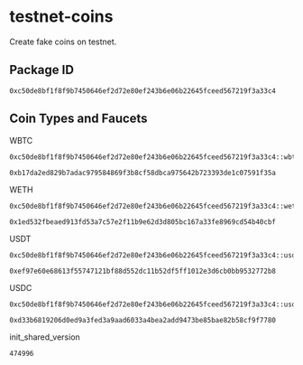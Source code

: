 # testnet-coins
Create fake coins on testnet.

## Package ID
```
0xc50de8bf1f8f9b7450646ef2d72e80ef243b6e06b22645fceed567219f3a33c4
```

## Coin Types and Faucets
WBTC
```
0xc50de8bf1f8f9b7450646ef2d72e80ef243b6e06b22645fceed567219f3a33c4::wbtc::WBTC
```
```
0xb17da2ed829b7adac979584869f3b8cf58dbca975642b723393de1c07591f35a
```
WETH
```
0xc50de8bf1f8f9b7450646ef2d72e80ef243b6e06b22645fceed567219f3a33c4::weth::WETH
```
```
0x1ed532fbeaed913fd53a7c57e2f11b9e62d3d805bc167a33fe8969cd54b40cbf
```
USDT
```
0xc50de8bf1f8f9b7450646ef2d72e80ef243b6e06b22645fceed567219f3a33c4::usdt::USDT
```
```
0xef97e60e68613f55747121bf88d552dc11b52df5ff1012e3d6cb0bb9532772b8
```
USDC
```
0xc50de8bf1f8f9b7450646ef2d72e80ef243b6e06b22645fceed567219f3a33c4::usdc::USDC
```
```
0xd33b6819206d0ed9a3fed3a9aad6033a4bea2add9473be85bae82b58cf9f7780
```
init_shared_version
```
474996
```
